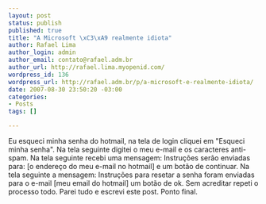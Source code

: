 ```yaml
--- 
layout: post
status: publish
published: true
title: "A Microsoft \xC3\xA9 realmente idiota"
author: Rafael Lima
author_login: admin
author_email: contato@rafael.adm.br
author_url: http://rafael.lima.myopenid.com/
wordpress_id: 136
wordpress_url: http://rafael.adm.br/p/a-microsoft-e-realmente-idiota/
date: 2007-08-30 23:50:20 -03:00
categories: 
- Posts
tags: []

---
```

Eu esqueci minha senha do hotmail, na tela de login cliquei em "Esqueci minha senha".
Na tela seguinte digitei o meu e-mail e os caracteres anti-spam.
Na tela seguinte recebi uma mensagem: Instruções serão enviadas para: [o endereço do meu e-mail no hotmail] e um botão de continuar.
Na tela seguinte a mensagem: Instruções para resetar a senha foram enviadas para o e-mail [meu email do hotmail] um botão de ok.
Sem acreditar repeti o processo todo.
Parei tudo e escrevi este post.
Ponto final.
